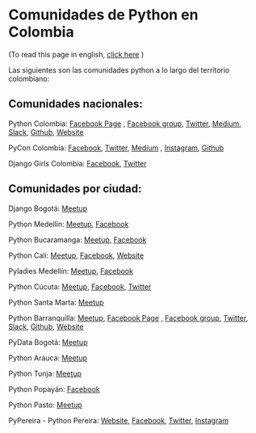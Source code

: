 # Comunidades de Python en Colombia
(To read this page in english, [click here](https://github.com/ColombiaPython/communities/blob/master/README.md) )

Las siguientes son las comunidades python a lo largo del territorio colombiano:

## Comunidades nacionales:

Python Colombia: [Facebook Page](https://www.facebook.com/ColombiaPython/) , [Facebook group](https://www.facebook.com/groups/pythonco/), [Twitter](https://twitter.com/colombiapython), [Medium](https://medium.com/@pythoncolombia), [Slack](https://python-colombia.slack.com), [Github](https://github.com/ColombiaPython), [Website](https://www.python-colombia.org/)

PyCon Colombia: [Facebook](https://www.facebook.com/pyconcolombia), [Twitter](https://twitter.com/pyconcolombia), [Medium](https://medium.com/@pyconcolombia) , [Instagram](https://instagram.com/pyconcolombia/), [Github](https://github.com/pyconcolombia)

Django Girls Colombia: [Facebook](https://www.facebook.com/djangogirlscolombia), [Twitter](https://twitter.com/djangogirlsco) 

## Comunidades por ciudad:

Django Bogotá: [Meetup](https://www.meetup.com/Django-Bogota/)

Python Medellín: [Meetup](https://www.meetup.com/Medellin-Python-y-Django-Meetup/), [Facebook](https://www.facebook.com/pythonmedellin/)

Python Bucaramanga: [Meetup](https://www.meetup.com/PythonBucaramanga/), [Facebook](https://www.facebook.com/PythonBucaramanga/)

Python Cali: [Meetup](https://www.meetup.com/Python-Cali/), [Facebook](https://www.facebook.com/pythoncali/), [Website](www.pythoncali.com)

Pyladies Medellín: [Meetup](https://www.meetup.com/Python-Ladies-Medellin/), [Facebook](https://www.facebook.com/pyladiesmedellin/)

Python Cúcuta: [Meetup](https://www.meetup.com/Python-Cucuta/), [Facebook](https://www.facebook.com/PythonCucuta/), [Twitter](https://twitter.com/PythonCucuta)

Python Santa Marta: [Meetup](https://www.meetup.com/python-santamarta/)

Python Barranquilla: [Meetup](https://www.meetup.com/pythonbaq/), [Facebook Page](https://www.facebook.com/pybaq/) , [Facebook group](https://www.facebook.com/groups/813920708682845), [Twitter](https://twitter.com/pybaq), [Slack](https://pybaq.slack.com), [Github](https://github.com/PyBAQ), [Website](http://pybaq.co/)

PyData Bogotá: [Meetup](https://www.meetup.com/PyData-Bogota/)

Python Arauca: [Meetup](https://www.meetup.com/PythonArauca/)

Python Tunja: [Meetup](https://www.meetup.com/PythonTunja/)

Python Popayán: [Facebook](https://www.facebook.com/pythonistapopayan/)

Python Pasto: [Meetup](https://www.meetup.com/Pasto-Python/)

PyPereira - Python Pereira: [Website](http://PyPereira.co), [Facebook](https://www.facebook.com/pythonpereira), [Twitter](https://twitter.com/pythonpereira), [Instagram](https://instagram.com/pythonpereira)
